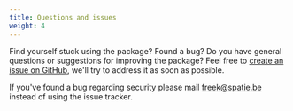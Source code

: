 ```yaml
---
title: Questions and issues
weight: 4
---
```


Find yourself stuck using the package? Found a bug? Do you have general questions or suggestions for improving the package? Feel free to [create an issue on GitHub](https://github.com/ghostscypher/laravel-mpesa/issues), we'll try to address it as soon as possible.

If you've found a bug regarding security please mail [freek@spatie.be](mailto:algsoskechsolutions@gmail.com) instead of using the issue tracker.
